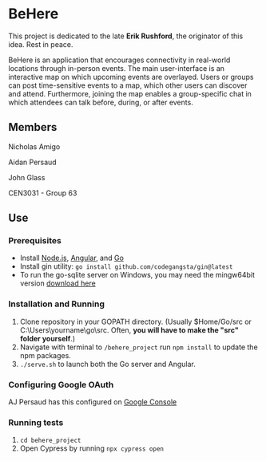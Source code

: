 # BeHere
This project is dedicated to the late **Erik Rushford**, the originator of this idea. Rest in peace.

BeHere is an application that encourages connectivity in real-world locations through in-person events. The main user-interface is an interactive map on which upcoming events are overlayed. Users or groups can post time-sensitive events to a map, which other users can discover and attend. Furthermore, joining the map enables a group-specific chat in which attendees can talk before, during, or after events.

## Members
Nicholas Amigo

Aidan Persaud

John Glass

CEN3031 - Group 63

## Use
### Prerequisites
- Install [Node.js](https://nodejs.org/en/download/), [Angular](https://angular.io/guide/setup-local), and [Go](https://go.dev/doc/install)
- Install gin utility: `go install github.com/codegangsta/gin@latest`
- To run the go-sqlite server on Windows, you may need the mingw64bit version [download here](https://sourceforge.net/projects/mingw-w64/)

### Installation and Running
1. Clone repository in your GOPATH directory. (Usually $Home/Go/src or C:\Users\yourname\go\src. Often, **you will have to make the "src" folder yourself**.)
2. Navigate with terminal to `/behere_project` run `npm install` to update the npm packages.
3. `./serve.sh` to launch both the Go server and Angular.

### Configuring Google OAuth
AJ Persaud has this configured on [Google Console](https://console.cloud.google.com/apis/credentials?project=smart-theory-377014)

### Running tests
1. `cd behere_project`
2. Open Cypress by running `npx cypress open`
